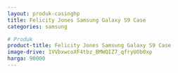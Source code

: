 ```yaml
---
layout: produk-casinghp
title: Felicity Jones Samsung Galaxy S9 Case
categories: samsung

# Produk
product-title: Felicity Jones Samsung Galaxy S9 Case
image-drive: 1VVbxwcoXF4tbz_BMWQIZ7_qfryUOb0xp
harga: 90000
---
```

